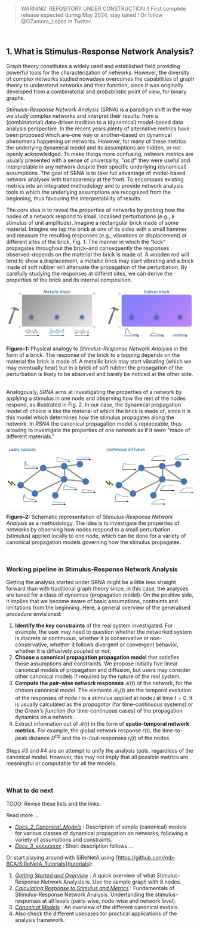 > WARNING: REPOSITORY UNDER CONSTRUCTION !! First complete release expected during May 2024, stay tuned ! Or follow @GZamora_Lopez in Twitter.


&nbsp;
## 1. What is Stimulus-Response Network Analysis?

Graph theory constitutes a widely used and established field providing powerful tools for the characterization of networks. However, the diversity of complex networks studied nowadays overcomes the capabilities of graph theory to understand networks and their function, since it was originally developed from a combinatorial and probabilistic point of view, for binary graphs. 

*Stimulus-Response Network Analysis* (SRNA) is a paradigm shift in the way we study complex networks and interpret their results: from a (combinatorial) data-driven tradition to a (dynamical) model-based data analysis perspective. In the recent years plenty of alternative metrics have been proposed which are–one way or another–based on dynamical phenomena happening on networks. However, for many of these metrics the underlying dynamical model and its assumptions are hidden, or not openly acknowledged. To make things more confusing, network metrics are usually presented with a sense of universality, "*as if*" they were useful and interpretable in any network despite their specific underlying (dynamical) assumptions.
The goal of SRNA is to take full advantage of model-based network analyses with transparency at the front. To encompass existing metrics into an integrated methodology and to provide network analysis tools in which the underlying assumptions are recognized from the beginning, thus favouring the interpretability of results.

The core idea is to reveal the properties of networks by probing how the nodes of a network respond to small, localised perturbations (e.g., a stimulus of unit amplitude). Imagine a rectangular brick made of some material. Imagine we tap the brick at one of its sides with a small hammer and measure the resulting responses (e.g., vibrations or displacement) at different sites of the brick, Fig. 1. The manner in which the "kick" propagates throughout the brick–and consequently the responses observed–depends on the material the brick is made of. A wooden rod will tend to show a displacement, a metallic brick may start vibrating and a brick made of soft rubber will attenuate the propagation of the perturbation. By carefully studying the responses at differnt sites, we can derive the properties of the brick and its internal composition.


![Stimulus-Response on a brick](./Images/Docs_1_Fig1.jpg)

**Figure–1:** Physical analogy to *Stimulus-Response Network Analysis* in the form of a brick. The response of the brick to a tapping depends on the material the brick is made of. A metallic brick may start vibrating (which we may eventually hear) but in a brick of soft rubber the propagation of the perturbation is likely to be absorved and barely be noticed at the other side.   
&nbsp;

Analogously, *SRNA* aims at investigating the properties of a network by applying a stimulus in one node and observing how the rest of the nodes respond, as illustrated in Fig. 2. In our case, the dynamical propagation model of choice is like the material of which the brick is made of, since it is this model which determines how the stimulus propagates along the network. In *RSNA* the canonical propagation model is repleceable, thus allowing to investigate the properties of one network as if it were "made of different materials." 

![Stimulus-Response on a simple network](./Images/Docs_1_Fig2.jpg)

**Figure–2:** Schematic representation of *Stimulus-Response Network Analysis* as a methodology. The idea is to investigate the properties of networks by observing how nodes respond to a small perturbation (stimulus) applied locally to one node, which can be done for a variety of canonical propagation models governing how the stimulus propagates.
&nbsp;


&nbsp;
### Working pipeline in Stimulus-Response Network Analysis

Getting the analysis started under SRNA might be a little less straight forward than with traditional graph theory since, in this case, the analyses are tuned for a class of dynamics (propagation model). On the positive side, it implies that we become aware of basic assumptions, contraints and limitations from the beginning. Here, a general overview of the generalised  procedure envisioned:

1. **Identify the key constraints** of the real system investigated. For example, the user may need to question whether the networked system is discrete or continuous, whether it is conservative or non-conservative, whether it follows divergent or convergent behavior, whether it is diffusively coupled or not.
2. **Choose a canonical propagation propagation model** that satisfies those assumptions and constraints. We propose initially five linear canonical models of propagation and diffusion, but users may consider other canonical models if required by the nature of the real system.
3. **Compute the pair-wise network responses** $\mathcal{R}(t)$ of the network, for the chosen canonical model. The elements $\mathcal{R}_{ij}(t)$ are the temporal evolution of the responses of node $i$ to a stimulus applied at node $j$ at time $t=0$. It is usually calculated as the *propagator* (for time-continuous systems) or the *Green's function* (for time-continuous cases) of the propagation dynamics on a network.
4. Extract information out of $\mathcal{R}(t)$ in the form of **spatio-temporal network metrics**. For example, the global network response $r(t)$, the time-to-peak distance $D^{ttp}$ and the in-/out-responses $r_i(t)$ of the nodes.

Steps #3 and #4 are an attempt to unify the analysis tools, regardless of the canonical model. However, this may not imply that all possible metrics are  meaningful or computable for all the models. 


&nbsp;
### What to do next

TODO: Revise these lists and the links.

Read more …

- *[Docs\_2\_Canonical_Models](Docs_2_Canonical_Models.md)* : Description of simple (canonical) models for various classes of dynamical propagation on networks, following a variety of assumptions and constraints. 
- *[Docs\_3\_xxxxxxxxx](#)* : Short description follows …

Or start playing around with SiReNetA using [https://github.com/mb-BCA/SiReNetA_Tutorials](tutorials):

1. *[Getting Started and Overview](Notebooks_Tutorials/1_GettingStarted.ipynb)* : A quick overview of what Stimulus-Response Network Analysis is. Use the sample graph with 8 nodes.
2. *[Calculating Response to Stimulus and Metrics](Notebooks_Tutorials/2_Basics_StimRespMetrics.ipynb)* : Fundamentals of Stimulus-Response Network Analysis. Undertanding the stimulus-responses at all levels (pairs-wise, node-wise and network level).
3. *[Canonical Models](3_Basics_CanonModels.ipynb)* : An overview of the different canonical models.
4. Also check the different usecases for practical applications of the analysis framework.









#